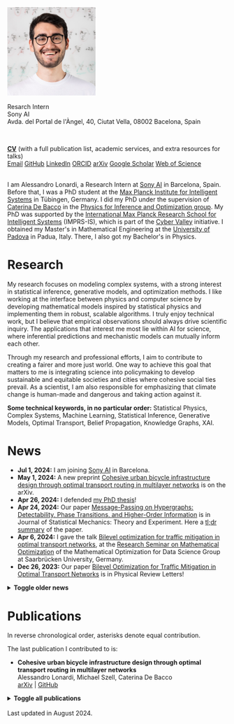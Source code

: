 <img src="./files/alessandro.jpg" alt="profile" width="40%"/>

<p>
Resarch Intern<br/>
Sony AI<br/>
Avda. del Portal de l'Àngel, 40, Ciutat Vella, 08002 Bacelona, Spain
</p>
<br/>

<a href="../files/CV_Alessandro_Lonardi.pdf" download><b>CV</b></a> (with a full publication list, academic services, and extra resources for talks)<br/>
[Email](mailto:alessandro.lonardi.vr@gmail.com)
[GitHub](https://github.com/aleable)
[LinkedIn](https://www.linkedin.com/in/alonardi/)
[ORCID](https://orcid.org/0000-0003-4866-8088)
[arXiv](https://arxiv.org/search/?query=Alessandro+Lonardi&searchtype=author&abstracts=show&order=-announced_date_first&size=50)
[Google Scholar](https://scholar.google.com/citations?user=KPLxOj0AAAAJ&hl=en&oi=ao)
[Web of Science](https://www.webofscience.com/wos/author/record/GYA-1831-2022)

<br/>
I am Alessandro Lonardi, a Research Intern at <a href="https://ai.sony/">Sony AI</a> in Barcelona, Spain. Before that, I was a PhD student at the <a href="https://is.mpg.de/">Max Planck Institute for Intelligent Systems</a> in Tübingen, Germany. I did my PhD under the supervision of <a href="https://cdebacco.com/">Caterina De Bacco</a> in the <a href="https://is.mpg.de/employees?_=1598796063852&action=index&controller=employees&departments=pio&query=&utf8=\%E2\%9C\%93">Physics for Inference and Optimization group</a>. My PhD was supported by the <a href="https://imprs.is.mpg.de">International Max Planck Research School for Intelligent Systems</a> (IMPRS-IS), which is part of the <a href="https://cyber-valley.de/en">Cyber Valley</a> initiative. I obtained my Master's in Mathematical Engineering at the <a href="https://www.unipd.it/en/">University of Padova</a> in Padua, Italy. There, I also got my Bachelor's in Physics.

<h1>Research</h1>

My research focuses on modeling complex systems, with a strong interest in statistical inference, generative models, and optimization methods. I like working at the interface between physics and computer science by developing mathematical models inspired by statistical physics and implementing them in robust, scalable algorithms.
I truly enjoy technical work, but I believe that empirical observations should always drive scientific inquiry. The applications that interest me most lie within AI for science, where inferential predictions and mechanistic models can mutually inform each other.

Through my research and professional efforts, I aim to contribute to creating a fairer and more just world. One way to achieve this goal that matters to me is integrating science into policymaking to develop sustainable and equitable societies and cities where cohesive social ties prevail. As a scientist, I am also responsible for emphasizing that climate change is human-made and dangerous and taking action against it.

<b>Some technical keywords, in no particular order:</b> Statistical Physics, Complex Systems, Machine Learning, Statistical Inference, Generative Models, Optimal Transport, Belief Propagation, Knowledge Graphs, XAI.

<h1>News</h1>

* <b>Jul 1, 2024:</b> I am joining [Sony AI](https://ai.sony/) in Barcelona.
* <b>May 1, 2024:</b> A new preprint <a href="https://arxiv.org/abs/2405.02052">Cohesive urban bicycle infrastructure design through optimal transport routing in multilayer networks</a> is on the arXiv.
* <b>Apr 26, 2024:</b> I defended <a href="https://publikationen.uni-tuebingen.de/xmlui/handle/10900/153202?locale-attribute=en">my PhD thesis</a>!
* <b>Apr 24, 2024:</b> Our paper  <a href="https://iopscience.iop.org/article/10.1088/1742-5468/ad343b">Message-Passing on Hypergraphs: Detectability, Phase Transitions, and Higher-Order Information</a> is in Journal of Statistical Mechanics: Theory and Experiment. Here a <a href="https://www.linkedin.com/feed/update/urn:li:activity:7188845420196884480/">tl;dr summary</a> of the paper.
* <b>Apr 6, 2024:</b> I gave the talk <a href="https://aleable.github.io/files/lonardi2024mop.pdf">Bilevel optimization for traffic mitigation in optimal transport networks</a>, at the <a href="https://www.mop.uni-saarland.de/teaching/MOPResearchSeminar/index.shtml">Research Seminar on Mathematical Optimization</a> of the Mathematical Optimization for Data Science Group at Saarbrücken University, Germany.
* <b>Dec 26, 2023:</b> Our paper <a href="https://journals.aps.org/prl/abstract/10.1103/PhysRevLett.131.267401">Bilevel Optimization for Traffic Mitigation in Optimal Transport Networks</a> is in Physical Review Letters!
<details>
  <summary><b>Toggle older news</b></summary>
<ul>

<br/><li><b>Dec 1, 2023:</b> A new preprint is online: <a href="https://arxiv.org/abs/2312.00708">Message-Passing on Hypergraphs: Detectability, Phase Transitions, and Higher-Order Information</a>. As a symbolic compensation for the emissions generated by our numerical experiments, <a href="https://nickruggeri.github.io/">Nick</a> and I planted a <a href="https://www.treedom.net/en/user/nicolo-ruggeri-7568/trees/ZMG-8DNK">Hyper Mango</a> 🥭.</li>
<li><b>Oct 9, 2023:</b> I do not use Twitter anymore. My social media profile is now <a href="https://www.linkedin.com/in/alonardi/">@alonardi</a> on LinkedIn.</li>
<li><b>Jun 28, 2023:</b> A new preprint is online: <a href="https://arxiv.org/abs/2306.16246">Bilevel Optimization for Traffic Mitigation in Optimal Transport Networks</a>.</li>
<li><b>Jul, 2023:</b> Two talks at <a href="https://netsci2023.wixsite.com/netsci2023">Netsci 2023</a>: Infrastructure adaptation and emergence of loops in network routing with time-dependent loads and Bilevel optimization for flow control in optimal transport networks.</li>
<li><b>Mar 9, 2023:</b> I gave a talk for the <a href="https://sites.google.com/view/netplace/home-page">NetPLACE Seminars</a> series.</li>
<li><b>Feb 3, 2023:</b> Our work <a href="https://journals.aps.org/pre/abstract/10.1103/PhysRevE.107.024302">Infrastructure adaptation and emergence of loops in network routing with time-dependent loads</a> is in Physical Review E!</li>
<li><b>Jan 20, 2023:</b> Our work <a href="https://www.frontiersin.org/articles/10.3389/fphy.2023.1089114/abstract">Immiscible Color Flows in Optimal Transport Networks for Image Classification</a> is in Frontiers in Physics! As a symbolic compensation for the emissions generated by our numerical experiments, <a href="https://diegoabt.github.io/">Diego</a> and I planted a <a href="https://www.treedom.net/en/page/register?id=49Z-KEWX">cocoa tree</a> 🌿.</li>
<li><b>May 6, 2022:</b> Our work <a href="https://www.nature.com/articles/s41598-022-11348-9">Multicommodity routing optimization for engineering networks</a> is in Scientific Reports!</li>
<li><b>May 4, 2022:</b> A new preprint is online: Immiscible Color Flows in Optimal Transport Networks for Image Classification.</li>
<li><b>Dec 21, 2021:</b> A new preprint is online: Infrastructure adaptation and emergence of loops in network routing with time-dependent loads.</li>
<li><b>Oct 13, 2021 - Feb 11, 2022:</b> I am a teaching assistant for the course of <a href="https://github.com/APMLA-2021/APMLA-WS_21-22_material">Advanced Probabilistic Machine Learning and Applications (2022)</a>, at <a href="https://uni-tuebingen.de/universitaet/">University of Tübingen</a>.</li>
<li><b>Oct 4, 2021:</b> Our work <a href="https://journals.aps.org/prresearch/abstract/10.1103/PhysRevResearch.3.043010">Designing optimal networks for multicommodity transport problem</a> is in Physical Review Research!</li>
<li><b>Jul 14, 2021:</b> Our work <a href="https://www.mdpi.com/1999-4893/14/7/189">Optimal Transport in Multilayer Networks for Traffic Flow Optimization</a> has just been published.</li>
<li><b>Apr 19, 2021 - July 31, 2021:</b> I was a teaching assistant for the course Advanced Probabilistic Machine Learning and Applications (2021), at <a href="https://uni-tuebingen.de/universitaet/">University of Tübingen</a>.</li>
<li><b>Feb 12, 2021:</b> I joined the <a href="https://imprs.is.mpg.de">International Max Planck Research School for Intelligent Systems</a>!</li>
</ul>
</details>

<h1>Publications</h1>

In reverse chronological order, asterisks denote equal contribution.

The last publication I contributed to is:

<ul class="no-bullet">
  <li><strong>Cohesive urban bicycle infrastructure design through optimal transport routing in multilayer networks</strong><br/>
  Alessandro Lonardi, Michael Szell, Caterina De Bacco<br/>
  <a href="https://arxiv.org/abs/2405.02052">arXiv</a> | <a href="https://github.com/cdebacco/MultiOT">GitHub</a></li>
</ul>

<details>
<summary><b>Toggle all publications</b></summary>

<br/><ul class="no-bullet">
  <li><strong>Designing Networks with Adaptation Rules and Optimal Transport</strong> (PhD thesis)<br/>Alessandro Lonardi<br/>
  <a href="https://publikationen.uni-tuebingen.de/xmlui/handle/10900/153202?locale-attribute=en">University of Tübingen (2024)</a></li>
</ul>

<ul class="no-bullet">
  <li><strong>Message-Passing on Hypergraphs: Detectability, Phase Transitions, and Higher-Order Information</strong><br/>
  Nicolò Ruggeri*, Alessandro Lonardi*, Caterina De Bacco<br/>
  <a href="https://iopscience.iop.org/article/10.1088/1742-5468/ad343b">Journal of Statistical Mechanics: Theory and Experiment (4), 043403 (2024)</a> | <a href="https://arxiv.org/abs/2312.00708">arXiv</a> | <a href="https://github.com/nickruggeri/hypergraph-message-passing">GitHub</a> | <a href="https://www.treedom.net/en/user/nicolo-ruggeri-7568/trees/ZMG-8DNK">CO₂ compensation</a></li>
</ul>

<ul class="no-bullet">
  <li><strong>Bilevel Optimization for Traffic Mitigation in Optimal Transport Networks</strong><br/>
  Alessandro Lonardi, Caterina De Bacco<br/>
  <a href="https://journals.aps.org/prl/abstract/10.1103/PhysRevLett.131.267401">Physical Review Letters 131, 267401 (2023)</a> | <a href="https://arxiv.org/abs/2306.16246">arXiv</a> | <a href="https://github.com/aleable/BROT">GitHub</a></li>
</ul>

<ul class="no-bullet">
  <li><strong>Immiscible Color Flows in Optimal Transport Networks for Image Classification</strong><br/>
  Alessandro Lonardi*, Diego Baptista*, Caterina De Bacco<br/>
  <a href="https://www.frontiersin.org/articles/10.3389/fphy.2023.1089114/abstract">Frontiers in Physics 11:1089114 (2023)</a> | <a href="https://arxiv.org/abs/2205.02938">arXiv</a> | <a href="https://github.com/aleable/MODI">GitHub</a> | <a href="https://github.com/aleable/MODI/blob/main/misc/POSTER_MODI.pdf">Poster</a> | <a href="https://www.treedom.net/en/page/register?id=49Z-KEWX">CO₂ compensation</a></li>
</ul>

<ul class="no-bullet">
  <li><strong>Infrastructure adaptation and emergence of loops in network routing with time-dependent loads</strong><br/>
  Alessandro Lonardi, Enrico Facca, Mario Putti, Caterina De Bacco<br/>
  <a href="https://journals.aps.org/pre/abstract/10.1103/PhysRevE.107.024302">Physical Review E 107, 024302 (2023)</a> | <a href="https://arxiv.org/abs/2112.10620">arXiv</a> | <a href="https://github.com/aleable/N-STARK">GitHub</a></li>
</ul>

<ul class="no-bullet">
  <li><strong>Multicommodity routing optimization for engineering networks</strong><br/>
  Alessandro Lonardi, Mario Putti, Caterina De Bacco<br/>
  <a href="https://www.nature.com/articles/s41598-022-11348-9">Scientific Reports 12, 7474 (2022)</a> | <a href="https://arxiv.org/abs/2110.06171">arXiv</a> | <a href="https://github.com/aleable/McOpt">GitHub</a></li>
</ul>

<ul class="no-bullet">
  <li><strong>Optimal Transport in Multilayer Networks for Traffic Flow Optimization</strong><br/>
  Abdullahi Adinoyi Ibrahim, Alessandro Lonardi, Caterina De Bacco<br/>
  <a href="https://www.mdpi.com/1999-4893/14/7/189">Algorithms, 14(7), 189 (2021)</a> | <a href="https://arxiv.org/abs/2106.07202">arXiv</a> | <a href="https://github.com/cdebacco/MultiOT">GitHub</a></li>
</ul>

<ul class="no-bullet">
  <li><strong>Designing optimal networks for multicommodity transport problem</strong><br/>
  Alessandro Lonardi, Enrico Facca, Mario Putti, Caterina De Bacco<br/>
  <a href="https://link.aps.org/doi/10.1103/PhysRevResearch.3.043010">Physical Review Research 3, 043010 (2021)</a> | <a href="https://arxiv.org/abs/2010.14377">arXiv</a> | <a href="https://github.com/aleable/McOpt">GitHub</a></li>
</ul>

</details>

<br/>
Last updated in August 2024.
